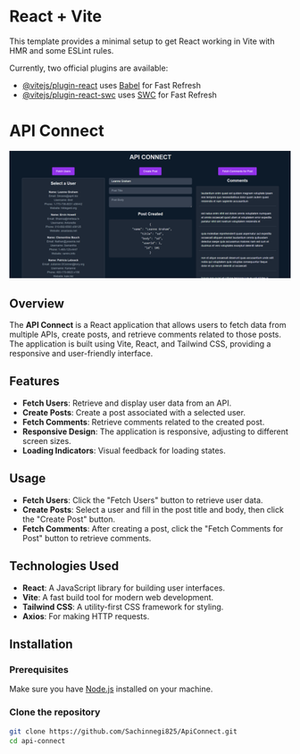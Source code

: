 # React + Vite

This template provides a minimal setup to get React working in Vite with HMR and some ESLint rules.

Currently, two official plugins are available:

- [@vitejs/plugin-react](https://github.com/vitejs/vite-plugin-react/blob/main/packages/plugin-react/README.md) uses [Babel](https://babeljs.io/) for Fast Refresh
- [@vitejs/plugin-react-swc](https://github.com/vitejs/vite-plugin-react-swc) uses [SWC](https://swc.rs/) for Fast Refresh

# API Connect

![API CONNECT](./src/assets/reference.png) <!-- Replace with the path to your project image -->

## Overview

The **API Connect** is a React application that allows users to fetch data from multiple APIs, create posts, and retrieve comments related to those posts. The application is built using Vite, React, and Tailwind CSS, providing a responsive and user-friendly interface.

## Features

- **Fetch Users**: Retrieve and display user data from an API.
- **Create Posts**: Create a post associated with a selected user.
- **Fetch Comments**: Retrieve comments related to the created post.
- **Responsive Design**: The application is responsive, adjusting to different screen sizes.
- **Loading Indicators**: Visual feedback for loading states.

## Usage

- **Fetch Users**: Click the "Fetch Users" button to retrieve user data.
- **Create Posts**: Select a user and fill in the post title and body, then click the "Create Post" button.
- **Fetch Comments**: After creating a post, click the "Fetch Comments for Post" button to retrieve comments.

## Technologies Used

- **React**: A JavaScript library for building user interfaces.
- **Vite**: A fast build tool for modern web development.
- **Tailwind CSS**: A utility-first CSS framework for styling.
- **Axios**: For making HTTP requests.

## Installation

### Prerequisites

Make sure you have [Node.js](https://nodejs.org/) installed on your machine.

### Clone the repository

```bash
git clone https://github.com/Sachinnegi825/ApiConnect.git
cd api-connect
```

